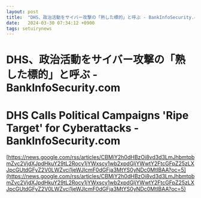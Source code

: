 ```yaml
---
layout: post
title:  "DHS、政治活動をサイバー攻撃の「熟した標的」と呼ぶ - BankInfoSecurity.com"
date:   2024-03-30 07:34:12 +0900
tags: setuirynews 
---
```


# DHS、政治活動をサイバー攻撃の「熟した標的」と呼ぶ - BankInfoSecurity.com



# DHS Calls Political Campaigns 'Ripe Target' for Cyberattacks - BankInfoSecurity.com

[https://news.google.com/rss/articles/CBMiY2h0dHBzOi8vd3d3LmJhbmtpbmZvc2VjdXJpdHkuY29tL2Rocy1jYWxscy1wb2xpdGljYWwtY2FtcGFpZ25zLXJpcGUtdGFyZ2V0LWZvci1jeWJlcmF0dGFja3MtYS0yNDc0MtIBAA?oc=5](https://news.google.com/rss/articles/CBMiY2h0dHBzOi8vd3d3LmJhbmtpbmZvc2VjdXJpdHkuY29tL2Rocy1jYWxscy1wb2xpdGljYWwtY2FtcGFpZ25zLXJpcGUtdGFyZ2V0LWZvci1jeWJlcmF0dGFja3MtYS0yNDc0MtIBAA?oc=5)

